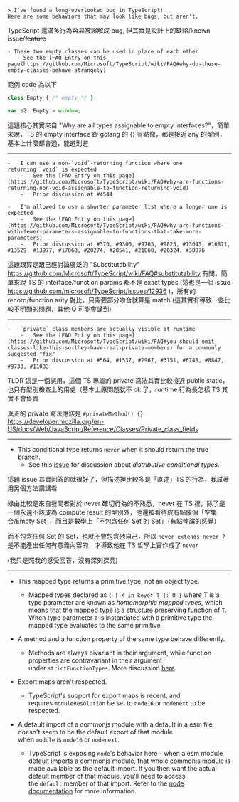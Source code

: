 ```
> I've found a long-overlooked bug in TypeScript!
Here are some behaviors that may look like bugs, but aren't.
```

TypeScript 還滿多行為容易被誤解成 bug, ~~但其實是設計上的缺陷~~/known issue/~~feature~~ 

```
- These two empty classes can be used in place of each other
   - See the [FAQ Entry on this page(https://github.com/Microsoft/TypeScript/wiki/FAQ#why-do-these-empty-classes-behave-strangely)
```

範例 code 為以下

```typescript
class Empty { /* empty */ }

var e2: Empty = window;
```

這題核心其實來自 "Why are all types assignable to empty interfaces?"，簡單來說，TS 的 empty interface 跟 golang 的 {} 有點像，都是接近 any 的型別，基本上什麼都會過，能避則避

---

```
-   I can use a non-`void`-returning function where one returning `void` is expected
    -   See the [FAQ Entry on this page](https://github.com/Microsoft/TypeScript/wiki/FAQ#why-are-functions-returning-non-void-assignable-to-function-returning-void)
    -   Prior discussion at #4544
```

```
-   I'm allowed to use a shorter parameter list where a longer one is expected
    -   See the [FAQ Entry on this page](https://github.com/Microsoft/TypeScript/wiki/FAQ#why-are-functions-with-fewer-parameters-assignable-to-functions-that-take-more-parameters)
    -   Prior discussion at #370, #9300, #9765, #9825, #13043, #16871, #13529, #13977, #17868, #20274, #20541, #21868, #26324, #30876
```

這題跟算是跟已經討論廣泛的 "Substitutability" https://github.com/Microsoft/TypeScript/wiki/FAQ#substitutability 有關，簡單來說 TS 的 interface/function params 都不是 exact types (這也是一個 issue https://github.com/microsoft/TypeScript/issues/12936 )，所有的 record/function arity 對比，只需要部分吻合就算是 match (這其實有導致一些比較不明顯的問題，其他 Q 可能會講到)

---

```
-   `private` class members are actually visible at runtime
    -   See the [FAQ Entry on this page](https://github.com/Microsoft/TypeScript/wiki/FAQ#you-should-emit-classes-like-this-so-they-have-real-private-members) for a commonly suggested "fix"
    -   Prior discussion at #564, #1537, #2967, #3151, #6748, #8847, #9733, #11033
```

TLDR 這是一個誤用，這個 TS 專屬的 private 寫法其實比較接近 public static，也只有型別檢查上的用處（基本上原問題就不 ok 了，runtime 行為長怎樣 TS 其實不會負責

真正的 private 寫法應該是 `#privateMethod() {}` https://developer.mozilla.org/en-US/docs/Web/JavaScript/Reference/Classes/Private_class_fields

---

-   This conditional type returns `never` when it should return the true branch.
    -   See this [issue](https://github.com/microsoft/TypeScript/issues/31751) for discussion about _distributive conditional types_.

這題 issue 其實回答的就很好了，但描述裡比較多是「直述」TS 的行為，我試著用另個方法講講看

緣由比較是來自發問者對於 never 確切行為的不熟悉，never 在 TS 裡，除了是一個永遠不該成為 compute result 的型別外，他還被看待成有點像個「空集合/Empty Set」，而且是數學上「不包含任何 Set 的 Set」（有點悖論的感覺）

而不包含任何 Set 的 Set，也就不會包含他自己，所以 `never extends never ?` 是不能產出任何有意義內容的，才導致他在 TS 哲學上實作成了 `never`

(我只是照我的感受回答，沒有深刻探究)

---

-   This mapped type returns a primitive type, not an object type.
    -   Mapped types declared as `{ [ K in keyof T ]: U }` where T is a type parameter are known as _homomorphic mapped types_, which means that the mapped type is a structure preserving function of `T`. When type parameter `T` is instantiated with a primitive type the mapped type evaluates to the same primitive.


-   A method and a function property of the same type behave differently.
    -   Methods are always bivariant in their argument, while function properties are contravariant in their argument under `strictFunctionTypes`. More discussion [here](https://github.com/microsoft/TypeScript/pull/18654).
-   Export maps aren't respected.
    -   TypeScript's support for export maps is recent, and requires `moduleResolution` be set to `node16` or `nodenext` to be respected.
-   A default import of a commonjs module with a default in a esm file doesn't seem to be the default export of that module when `module` is `node16` or `nodenext`.
    -   TypeScript is exposing `node`'s behavior here - when a esm module default imports a commonjs module, that whole commonjs module is made available as the default import. If you then want the actual default member of that module, you'll need to access the `default` member of that import. Refer to the [node documentation](https://nodejs.org/api/esm.html#commonjs-namespaces) for more information.